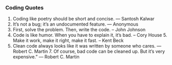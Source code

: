 ### Coding Quotes

1. Coding like poetry should be short and concise. ― Santosh Kalwar
2. It’s not a bug; it’s an undocumented feature. ― Anonymous
3. First, solve the problem. Then, write the code. – John Johnson
4. Code is like humor. When you have to explain it, it’s bad. – Cory House 5. Make it work, make it right, make it fast. – Kent Beck
6. Clean code always looks like it was written by someone who cares. — Robert C. Martin 7. Of course, bad code can be cleaned up. But it’s very expensive.” — Robert C. Martin
